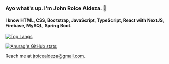 ### Ayo what's up. I'm John Roice Aldeza. :boy:

#### I know HTML, CSS, Bootstrap, JavaScript, TypeScript, React with NextJS, Firebase, MySQL, Spring Boot.

[![Top Langs](https://github-stats-roiceee.vercel.app/api/top-langs/?username=roiceee&theme=radical&layout=compact&exclude_repo=Memory-Game,WeatherApp)](https://github.com/anuraghazra/github-readme-stats)

[![Anurag's GitHub stats](https://github-stats-roiceee.vercel.app/api?username=roiceee&theme=radical)](https://github.com/anuraghazra/github-readme-stats)

Reach me at jroicealdeza@gmail.com.

<!---
roiceee/roiceee is a ✨ special ✨ repository because its `README.md` (this file) appears on your GitHub profile.
You can click the Preview link to take a look at your changes.
--->
